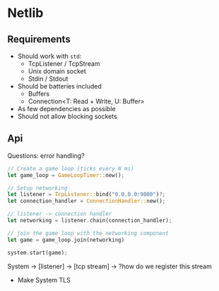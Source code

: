 # Netlib

## Requirements

* Should work with `std`:
  * TcpListener / TcpStream
  * Unix domain socket
  * Stdin / Stdout
* Should be batteries included
    * Buffers
    * Connection<T: Read + Write, U: Buffer>
* As few dependencies as possible
* Should not allow blocking sockets

## Api

Questions: error handling?

```rust
// Create a game loop (ticks every N ms)
let game_loop = GameLoopTimer::new();

// Setup networking
let listener = TcpListener::bind("0.0.0.0:9000")?;
let connection_handler = ConnectionHandler::new();

// listener -> connection handler
let networking = listener.chain(connection_handler);

// join the game loop with the networking component
let game = game_loop.join(networking)

system.start(game);
```

System -> [listener] -> [tcp stream] -> ?how do we register this stream

* Make System TLS
